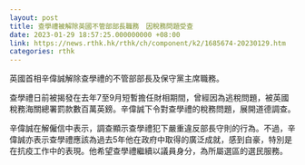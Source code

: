 ```yaml
---
layout: post
title: 查學禮被解除英國不管部部長職務　因稅務問題受查
date: 2023-01-29 18:57:25.000000000 +08:00
link: https://news.rthk.hk/rthk/ch/component/k2/1685674-20230129.htm
categories: rthk
---
```


英國首相辛偉誠解除查學禮的不管部部長及保守黨主席職務。

查學禮日前被揭發在去年7至9月短暫擔任財相期間，曾經因為逃稅問題，被英國稅務海關總署罰款數百萬英鎊。辛偉誠下令對查學禮的稅務問題，展開道德調查。

辛偉誠在解僱信中表示，調查顯示查學禮犯下嚴重違反部長守則的行為。不過，辛偉誠亦表示查學禮應該為過去5年他在政府中取得的廣泛成就，感到自豪，特別是在抗疫工作中的表現。他希望查學禮繼續以議員身分，為所屬選區的選民服務。
